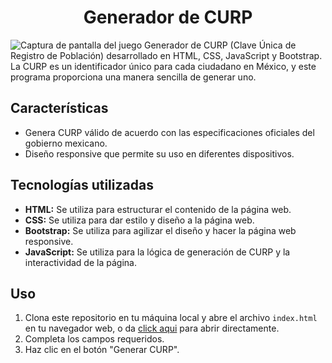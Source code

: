 # <h1 align="center">Generador de CURP</h1>

![Captura de pantalla del juego](https://i.ibb.co/rytG8zq/img.png)
Generador de CURP (Clave Única de Registro de Población) desarrollado en HTML, CSS, JavaScript y Bootstrap. La CURP es un identificador único para cada ciudadano en México, y este programa proporciona una manera sencilla de generar uno.

## Características

-   Genera CURP válido de acuerdo con las especificaciones oficiales del gobierno mexicano.
-   Diseño responsive que permite su uso en diferentes dispositivos.

## Tecnologías utilizadas

-   **HTML:** Se utiliza para estructurar el contenido de la página web.
-   **CSS:** Se utiliza para dar estilo y diseño a la página web.
-   **Bootstrap:** Se utiliza para agilizar el diseño y hacer la página web responsive.
-   **JavaScript:** Se utiliza para la lógica de generación de CURP y la interactividad de la página.

## Uso

1. Clona este repositorio en tu máquina local y abre el archivo `index.html` en tu navegador web,
   o da [click aqui](https://generador-curp.vercel.app/) para abrir directamente.
2. Completa los campos requeridos.
3. Haz clic en el botón "Generar CURP".
